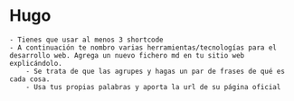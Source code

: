 # Hugo
    - Tienes que usar al menos 3 shortcode
    - A continuación te nombro varias herramientas/tecnologías para el desarrollo web. Agrega un nuevo fichero md en tu sitio web explicándolo.
        - Se trata de que las agrupes y hagas un par de frases de qué es cada cosa.
        - Usa tus propias palabras y aporta la url de su página oficial